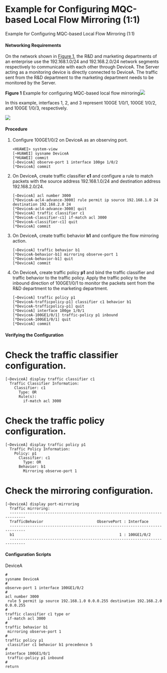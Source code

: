 Example for Configuring MQC-based Local Flow Mirroring (1:1)
============================================================

Example for Configuring MQC-based Local Flow Mirroring (1:1)

#### Networking Requirements

On the network shown in [Figure 1](#EN-US_TASK_0000001512687190__fig19616105322214), the R&D and marketing departments of an enterprise use the 192.168.1.0/24 and 192.168.2.0/24 network segments respectively to communicate with each other through DeviceA. The Server acting as a monitoring device is directly connected to DeviceA. The traffic sent from the R&D department to the marketing department needs to be monitored by the Server.

**Figure 1** Example for configuring MQC-based local flow mirroring![](public_sys-resources/note_3.0-en-us.png) 

In this example, interfaces 1, 2, and 3 represent 100GE 1/0/1, 100GE 1/0/2, and 100GE 1/0/3, respectively.


  
![](figure/en-us_image_0000001512846798.png)

#### Procedure

1. Configure 100GE1/0/2 on DeviceA as an observing port.
   
   
   ```
   <HUAWEI> system-view
   [~HUAWEI] sysname DeviceA
   [*HUAWEI] commit
   [~DeviceA] observe-port 1 interface 100ge 1/0/2
   [*DeviceA] commit
   ```
2. On DeviceA, create traffic classifier **c1** and configure a rule to match packets with the source address 192.168.1.0/24 and destination address 192.168.2.0/24.
   
   
   ```
   [~DeviceA] acl number 3000
   [*DeviceA-acl4-advance-3000] rule permit ip source 192.168.1.0 24 destination 192.168.2.0 24
   [*DeviceA-acl4-advance-3000] quit
   [*DeviceA] traffic classifier c1
   [*DeviceA-classifier-c1] if-match acl 3000
   [*DeviceA-classifier-c1] quit
   [*DeviceA] commit
   ```
3. On DeviceA, create traffic behavior **b1** and configure the flow mirroring action.
   
   
   ```
   [~DeviceA] traffic behavior b1
   [*DeviceA-behavior-b1] mirroring observe-port 1
   [*DeviceA-behavior-b1] quit
   [*DeviceA] commit
   ```
4. On DeviceA, create traffic policy **p1** and bind the traffic classifier and traffic behavior to the traffic policy. Apply the traffic policy to the inbound direction of 100GE1/0/1 to monitor the packets sent from the R&D department to the marketing department.
   
   
   ```
   [~DeviceA] traffic policy p1
   [*DeviceA-trafficpolicy-p1] classifier c1 behavior b1
   [*DeviceA-trafficpolicy-p1] quit
   [*DeviceA] interface 100ge 1/0/1
   [*DeviceA-100GE1/0/1] traffic-policy p1 inbound
   [*DeviceA-100GE1/0/1] quit
   [*DeviceA] commit
   ```

#### Verifying the Configuration

# Check the traffic classifier configuration.

```
[~DeviceA] display traffic classifier c1
  Traffic Classifier Information:
    Classifier: c1
      Type: OR
      Rule(s):
        if-match acl 3000
```

# Check the traffic policy configuration.

```
[~DeviceA] display traffic policy p1
  Traffic Policy Information:
    Policy: p1
      Classifier: c1
        Type: OR
      Behavior: b1
        Mirroring observe-port 1
```

# Check the mirroring configuration.

```
[~DeviceA] display port-mirroring
  Traffic mirroring:
  -----------------------------------------------------------------------------
  TrafficBehavior                        ObservePort : Interface
  -----------------------------------------------------------------------------
  b1                                               1 : 100GE1/0/2
  -----------------------------------------------------------------------------
```

#### Configuration Scripts

DeviceA

```
#
sysname DeviceA
#
observe-port 1 interface 100GE1/0/2
#
acl number 3000
 rule 5 permit ip source 192.168.1.0 0.0.0.255 destination 192.168.2.0 0.0.0.255
# 
traffic classifier c1 type or
 if-match acl 3000
#
traffic behavior b1
 mirroring observe-port 1
#
traffic policy p1
 classifier c1 behavior b1 precedence 5
#
interface 100GE1/0/1
 traffic-policy p1 inbound
#
return
```